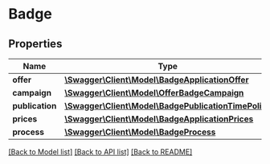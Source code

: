 # Badge

## Properties
Name | Type | Description | Notes
------------ | ------------- | ------------- | -------------
**offer** | [**\Swagger\Client\Model\BadgeApplicationOffer**](BadgeApplicationOffer.md) |  | 
**campaign** | [**\Swagger\Client\Model\OfferBadgeCampaign**](OfferBadgeCampaign.md) |  | 
**publication** | [**\Swagger\Client\Model\BadgePublicationTimePolicy**](BadgePublicationTimePolicy.md) |  | [optional] 
**prices** | [**\Swagger\Client\Model\BadgeApplicationPrices**](BadgeApplicationPrices.md) |  | [optional] 
**process** | [**\Swagger\Client\Model\BadgeProcess**](BadgeProcess.md) |  | 

[[Back to Model list]](../../README.md#documentation-for-models) [[Back to API list]](../../README.md#documentation-for-api-endpoints) [[Back to README]](../../README.md)

